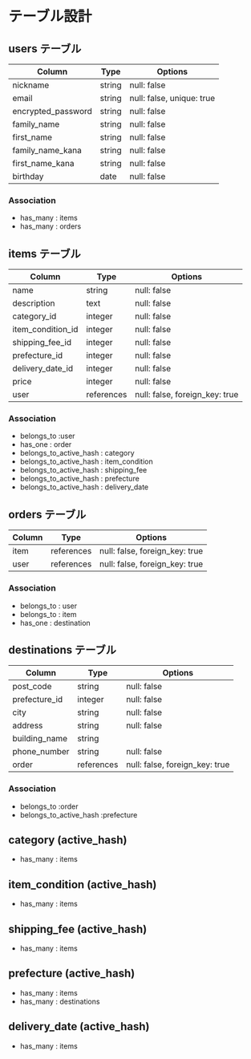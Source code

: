 # テーブル設計

## users テーブル

| Column             | Type   | Options                   |
| ------------------ | ------ | ------------------------- |
| nickname           | string | null: false               |
| email              | string | null: false, unique: true |
| encrypted_password | string | null: false               |
| family_name        | string | null: false               |
| first_name         | string | null: false               |
| family_name_kana   | string | null: false               |
| first_name_kana    | string | null: false               |
| birthday           | date   | null: false               |

### Association

- has_many : items
- has_many : orders

## items テーブル

| Column            | Type       | Options                        |
| ----------------- | ---------- | ------------------------------ |
| name              | string     | null: false                    |
| description       | text       | null: false                    |
| category_id       | integer    |null: false                     |
| item_condition_id | integer    | null: false                    |
| shipping_fee_id   | integer    | null: false                    |
| prefecture_id     | integer    | null: false                    |
| delivery_date_id  | integer    | null: false                    |
| price             | integer    | null: false                    |
| user              | references | null: false, foreign_key: true |

### Association

- belongs_to :user
- has_one : order
- belongs_to_active_hash : category
- belongs_to_active_hash : item_condition
- belongs_to_active_hash : shipping_fee
- belongs_to_active_hash : prefecture
- belongs_to_active_hash : delivery_date

## orders テーブル

| Column        | Type       | Options                        |
| ------------- | ---------- | ------------------------------ |
| item          | references | null: false, foreign_key: true |
| user          | references | null: false, foreign_key: true |

### Association

- belongs_to : user
- belongs_to : item
- has_one : destination


## destinations テーブル

| Column           | Type       | Options                        |
| ---------------- | ---------- | ------------------------------ |
| post_code        | string     | null: false                    |
| prefecture_id    | integer    | null: false                    |
| city             | string     | null: false                    |
| address          | string     | null: false                    |
| building_name    | string     |                                |
| phone_number     | string     | null: false                    |
| order            | references | null: false, foreign_key: true |


### Association

- belongs_to :order
- belongs_to_active_hash :prefecture



## category (active_hash)
- has_many : items

## item_condition (active_hash)
- has_many : items

## shipping_fee (active_hash)
- has_many : items

## prefecture (active_hash)
- has_many : items
- has_many : destinations

## delivery_date (active_hash)
- has_many : items
